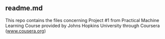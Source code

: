 ## readme.md

This repo contains the files concerning Project #1 from Practical Machine Learning Course provided by Johns Hopkins University through Coursera (www.cousera.org)
